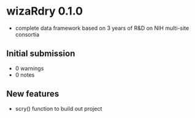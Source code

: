 # wizaRdry 0.1.0
* complete data framework based on 3 years of R&D on NIH multi-site consortia

## Initial submission
* 0 warnings
* 0 notes

## New features
* scry() function to build out project
